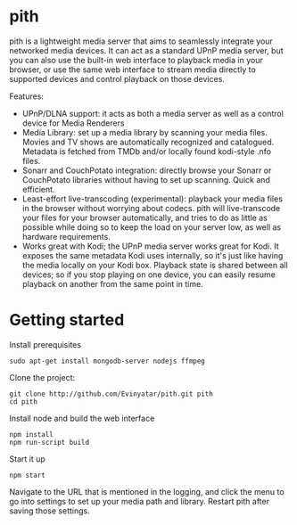 pith
====

pith is a lightweight media server that aims to seamlessly integrate your networked media devices. It can act as a
standard UPnP media server, but you can also use the built-in web interface to playback media in your browser, or use
the same web interface to stream media directly to supported devices and control playback on those devices.

Features:
- UPnP/DLNA support: it acts as both a media server as well as a control device for Media Renderers
- Media Library: set up a media library by scanning your media files. Movies and TV shows are automatically recognized
and catalogued. Metadata is fetched from TMDb and/or locally found kodi-style .nfo files.
- Sonarr and CouchPotato integration: directly browse your Sonarr or CouchPotato libraries without having to set up
scanning. Quick and efficient.
- Least-effort live-transcoding (experimental): playback your media files in the browser without worrying about codecs. pith
will live-transcode your files for your browser automatically, and tries to do as little as possible while doing so to
keep the load on your server low, as well as hardware requirements.
- Works great with Kodi; the UPnP media server works great for Kodi. It exposes the same metadata Kodi uses internally,
so it's just like having the media locally on your Kodi box. Playback state is shared between all devices; so if you stop
playing on one device, you can easily resume playback on another from the same point in time.

Getting started
===============
Install prerequisites

    sudo apt-get install mongodb-server nodejs ffmpeg

Clone the project:

    git clone http://github.com/Evinyatar/pith.git pith
    cd pith

Install node and build the web interface

    npm install
    npm run-script build

Start it up

    npm start

Navigate to the URL that is mentioned in the logging, and click the menu to go into settings to set up your media path
and library. Restart pith after saving those settings.
